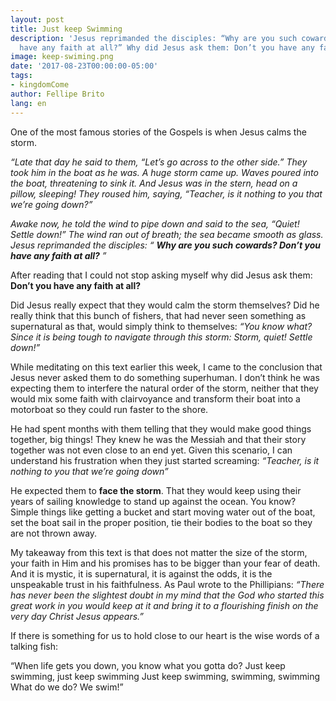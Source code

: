 ```yaml
---
layout: post
title: Just keep Swimming
description: 'Jesus reprimanded the disciples: “Why are you such cowards? Don’t you
  have any faith at all?” Why did Jesus ask them: Don’t you have any faith at all?'
image: keep-swiming.png
date: '2017-08-23T00:00:00-05:00'
tags:
- kingdomCome
author: Fellipe Brito
lang: en
---
```


One of the most famous stories of the Gospels is when Jesus calms the storm.

_“Late that day he said to them, “Let’s go across to the other side.” They
took him in the boat as he was. A huge storm came up. Waves poured into the
boat, threatening to sink it. And Jesus was in the stern, head on a pillow,
sleeping! They roused him, saying, “Teacher, is it nothing to you that we’re
going down?”_

_Awake now, he told the wind to pipe down and said to the sea, “Quiet! Settle
down!” The wind ran out of breath; the sea became smooth as glass. Jesus
reprimanded the disciples: “ **Why are you such cowards? Don’t you have any
faith at all?** ”_

After reading that I could not stop asking myself why did Jesus ask them:
**Don’t you have any faith at all?**

Did Jesus really expect that they would calm the storm themselves? Did he
really think that this bunch of fishers, that had never seen something as
supernatural as that, would simply think to themselves: _“You know what? Since
it is being tough to navigate through this storm: Storm, quiet! Settle down!”_

While meditating on this text earlier this week, I came to the conclusion that
Jesus never asked them to do something superhuman. I don’t think he was
expecting them to interfere the natural order of the storm, neither that they
would mix some faith with clairvoyance and transform their boat into a
motorboat so they could run faster to the shore.

He had spent months with them telling that they would make good things
together, big things! They knew he was the Messiah and that their story
together was not even close to an end yet. Given this scenario, I can
understand his frustration when they just started screaming: _“Teacher, is it
nothing to you that we’re going down”_

He expected them to **face the storm**. That they would keep using their years
of sailing knowledge to stand up against the ocean. You know? Simple things
like getting a bucket and start moving water out of the boat, set the boat
sail in the proper position, tie their bodies to the boat so they are not
thrown away.

My takeaway from this text is that does not matter the size of the storm, your
faith in Him and his promises has to be bigger than your fear of death. And it
is mystic, it is supernatural, it is against the odds, it is the unspeakable
trust in his faithfulness. As Paul wrote to the Phillipians: _“There has never
been the slightest doubt in my mind that the God who started this great work
in you would keep at it and bring it to a flourishing finish on the very day
Christ Jesus appears.”_

If there is something for us to hold close to our heart is the wise words of a
talking fish:

“When life gets you down, you know what you gotta do? Just keep swimming, just
keep swimming Just keep swimming, swimming, swimming What do we do? We swim!”

